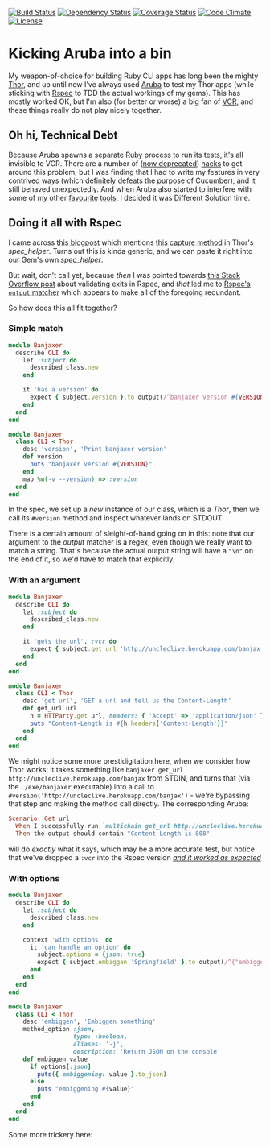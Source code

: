 [![Build Status](http://img.shields.io/travis/theodi/banjaxer.svg?style=flat-square)](https://travis-ci.org/theodi/banjaxer)
[![Dependency Status](http://img.shields.io/gemnasium/theodi/banjaxer.svg?style=flat-square)](https://gemnasium.com/theodi/banjaxer)
[![Coverage Status](http://img.shields.io/coveralls/theodi/banjaxer.svg?style=flat-square)](https://coveralls.io/r/theodi/banjaxer)
[![Code Climate](http://img.shields.io/codeclimate/github/theodi/banjaxer.svg?style=flat-square)](https://codeclimate.com/github/theodi/banjaxer)
[![License](http://img.shields.io/:license-mit-blue.svg?style=flat-square)](http://theodi.mit-license.org)

# Kicking Aruba into a bin

My weapon-of-choice for building Ruby CLI apps has long been the mighty [Thor](http://whatisthor.com/), and up until now I've always used [Aruba](https://github.com/cucumber/aruba) to test my Thor apps (while sticking with [Rspec](http://rspec.info/) to TDD the actual workings of my gems). This has mostly worked OK, but I'm also (for better or worse) a big fan of [VCR](https://github.com/vcr/vcr), and these things really do not play nicely together.

## Oh hi, Technical Debt

Because Aruba spawns a separate Ruby process to run its tests, it's all invisible to VCR. There are a number of ([now deprecated](https://groups.google.com/forum/#!topic/cukes/UQRkro-AeVg)) [hacks](http://georgemcintosh.com/vcr-and-aruba/) to get around this problem, but I was finding that I had to write my features in very contrived ways (which definitely defeats the purpose of Cucumber), and it still behaved unexpectedly. And when Aruba also started to interfere with some of my other [favourite](https://github.com/travisjeffery/timecop) [tools](https://coveralls.io/), I decided it was Different Solution time.

## Doing it all with Rspec

I came across [this blogpost](http://bokstuff.com/blog/testing-thor-command-lines-with-rspec/) which mentions [this capture method](https://github.com/erikhuda/thor/blob/d634d240bdc0462fe677031e1dc6ed656e54f27e/spec/helper.rb#L49-L60) in Thor's _spec_helper_. Turns out this is kinda generic, and we can paste it right into our Gem's own *spec_helper*.

But wait, don't call yet, because _then_ I was pointed towards [this Stack Overflow post](http://stackoverflow.com/questions/1480537/how-can-i-validate-exits-and-aborts-in-rspec/28047771#28047771) about validating exits in Rspec, and _that_ led me to [Rspec's `output` matcher](https://www.relishapp.com/rspec/rspec-expectations/docs/built-in-matchers/output-matcher) which appears to make all of the foregoing redundant.

So how does this all fit together?

### Simple match

```ruby
module Banjaxer
  describe CLI do
    let :subject do
      described_class.new
    end

    it 'has a version' do
      expect { subject.version }.to output(/^banjaxer version #{VERSION}$/).to_stdout
    end
  end
end
```

```ruby
module Banjaxer
  class CLI < Thor
    desc 'version', 'Print banjaxer version'
    def version
      puts "banjaxer version #{VERSION}"
    end
    map %w(-v --version) => :version
  end
end
```

In the spec, we set up a _new_ instance of our class, which is a _Thor_, then we call its `#version` method and inspect whatever lands on STDOUT.

There is a certain amount of sleight-of-hand going on in this: note that our argument to the _output_ matcher is a regex, even though we really want to match a string. That's because the actual output string will have a `"\n"` on the end of it, so we'd have to match that explicitly.

### With an argument

```ruby
module Banjaxer
  describe CLI do
    let :subject do
      described_class.new
    end

    it 'gets the url', :vcr do
      expect { subject.get_url 'http://uncleclive.herokuapp.com/banjax' }.to output(/^Content-Length is 808$/).to_stdout
    end
  end
end
```

```ruby
module Banjaxer
  class CLI < Thor
    desc 'get url', 'GET a url and tell us the Content-Length'
    def get_url url
      h = HTTParty.get url, headers: { 'Accept' => 'application/json' }
      puts "Content-Length is #{h.headers['Content-Length']}"
    end
  end
end
```

We might notice some more prestidigitation here, when we consider how Thor works: it takes something like `banjaxer get_url http://uncleclive.herokuapp.com/banjax` from STDIN, and turns that (via the `./exe/banjaxer` executable) into a call to `#version('http://uncleclive.herokuapp.com/banjax')` - we're bypassing that
step and making the method call directly. The corresponding Aruba:

```ruby
Scenario: Get url		
  When I successfully run `multichain get_url http://uncleclive.herokuapp.com/banjax`		
  Then the output should contain "Content-Length is 808"
```

will do _exactly_ what it says, which may be a more accurate test, but notice that we've dropped a `:vcr` into the Rspec version [_and it worked as expected_](https://github.com/theodi/banjaxer/blob/ed1a4801e1f250113310d607eee5e903200bfac2/spec/fixtures/vcr/Banjaxer_CLI/gets_the_url.yml)

### With options

```ruby
module Banjaxer
  describe CLI do
    let :subject do
      described_class.new
    end

    context 'with options' do
      it 'can handle an option' do
        subject.options = {json: true}
        expect { subject.embiggen 'Springfield' }.to output(/^{"embiggening":"Springfield"}/).to_stdout
      end
    end
  end
end
```

```ruby
module Banjaxer
  class CLI < Thor
    desc 'embiggen', 'Embiggen something'
    method_option :json,
                  type: :boolean,
                  aliases: '-j',
                  description: 'Return JSON on the console'
    def embiggen value
      if options[:json]
        puts({ embiggening: value }.to_json)
      else
        puts "embiggening #{value}"
      end
    end
  end
end
```

Some more trickery here: 
